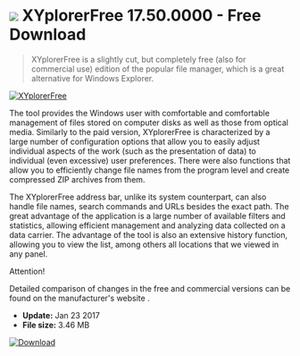 # ![](https://cdn.softexe.net/static/icon/c/xyplorerfree-11220.png) XYplorerFree 17.50.0000 - Free Download

> XYplorerFree is a slightly cut, but completely free (also for commercial use) edition of the popular file manager, which is a great alternative for Windows Explorer.

[![XYplorerFree](https://gallery.dpcdn.pl/imgc/Tools/44797/g_-_420x350_1.5_-_x20140110220916_0.png)](https://softexe.net/win/disks-files/file-managers/xyplorerfree:ppbbR.html)

The tool provides the Windows user with comfortable and comfortable management of files stored on computer disks as well as those from optical media. Similarly to the paid version, XYplorerFree is characterized by a large number of configuration options that allow you to easily adjust individual aspects of the work (such as the presentation of data) to individual (even excessive) user preferences. There were also functions that allow you to efficiently change file names from the program level and create compressed ZIP archives from them.
 
 The XYplorerFree address bar, unlike its system counterpart, can also handle file names, search commands and URLs besides the exact path. The great advantage of the application is a large number of available filters and statistics, allowing efficient management and analyzing data collected on a data carrier. The advantage of the tool is also an extensive history function, allowing you to view the list, among others all locations that we viewed in any panel.
 
 Attention!
 
 Detailed comparison of changes in the free and commercial versions can be found on the manufacturer's website .


- **Update:** Jan 23 2017
- **File size:** 3.46 MB

[![Download](https://cdn.softexe.net/static/img/download.png)](https://softexe.net/win/disks-files/file-managers/xyplorerfree:ppbbR.html)

